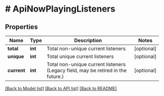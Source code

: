 # # ApiNowPlayingListeners

## Properties

Name | Type | Description | Notes
------------ | ------------- | ------------- | -------------
**total** | **int** | Total non-unique current listeners | [optional]
**unique** | **int** | Total unique current listeners | [optional]
**current** | **int** | Total non-unique current listeners (Legacy field, may be retired in the future.) | [optional]

[[Back to Model list]](../../README.md#models) [[Back to API list]](../../README.md#endpoints) [[Back to README]](../../README.md)
